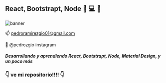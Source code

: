 ##  React, Bootstrapt, Node   :iphone: :computer: :muscle:



![banner](https://user-images.githubusercontent.com/70145668/112771623-b9660900-8ffa-11eb-90c0-77d0406d1734.jpg)


:mailbox: pedroramirezgio01@gmail.com

:running: @pedrozgio instagram


##### Desarrollando y aprendiendo React, Bootstrapt, Node, Material Design, y un poco más

### :point_down:  ve mi repositorio!!!! :point_down: 

